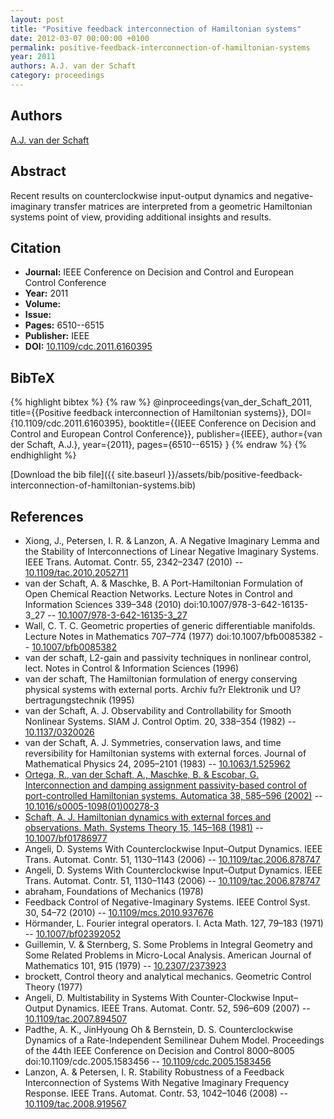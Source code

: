 ```yaml
---
layout: post
title: "Positive feedback interconnection of Hamiltonian systems"
date: 2012-03-07 00:00:00 +0100
permalink: positive-feedback-interconnection-of-hamiltonian-systems
year: 2011
authors: A.J. van der Schaft
category: proceedings
---
```

 
## Authors
[A.J. van der Schaft](authors/arjan-van-der-schaft)
 
## Abstract
Recent results on counterclockwise input-output dynamics and negative-imaginary transfer matrices are interpreted from a geometric Hamiltonian systems point of view, providing additional insights and results.
 
## Citation
- **Journal:** IEEE Conference on Decision and Control and European Control Conference
- **Year:** 2011
- **Volume:** 
- **Issue:** 
- **Pages:** 6510--6515
- **Publisher:** IEEE
- **DOI:** [10.1109/cdc.2011.6160395](https://doi.org/10.1109/cdc.2011.6160395)
 
## BibTeX
{% highlight bibtex %}
{% raw %}
@inproceedings{van_der_Schaft_2011,
  title={{Positive feedback interconnection of Hamiltonian systems}},
  DOI={10.1109/cdc.2011.6160395},
  booktitle={{IEEE Conference on Decision and Control and European Control Conference}},
  publisher={IEEE},
  author={van der Schaft, A.J.},
  year={2011},
  pages={6510--6515}
}
{% endraw %}
{% endhighlight %}
 
[Download the bib file]({{ site.baseurl }}/assets/bib/positive-feedback-interconnection-of-hamiltonian-systems.bib)
 
## References
- Xiong, J., Petersen, I. R. & Lanzon, A. A Negative Imaginary Lemma and the Stability of Interconnections of Linear Negative Imaginary Systems. IEEE Trans. Automat. Contr. 55, 2342–2347 (2010) -- [10.1109/tac.2010.2052711](https://doi.org/10.1109/tac.2010.2052711)
- van der Schaft, A. & Maschke, B. A Port-Hamiltonian Formulation of Open Chemical Reaction Networks. Lecture Notes in Control and Information Sciences 339–348 (2010) doi:10.1007/978-3-642-16135-3_27 -- [10.1007/978-3-642-16135-3_27](https://doi.org/10.1007/978-3-642-16135-3_27)
- Wall, C. T. C. Geometric properties of generic differentiable manifolds. Lecture Notes in Mathematics 707–774 (1977) doi:10.1007/bfb0085382 -- [10.1007/bfb0085382](https://doi.org/10.1007/bfb0085382)
- van der schaft, L2-gain and passivity techniques in nonlinear control, lect. Notes in Control & Information Sciences (1996)
- van der schaft, The Hamiltonian formulation of energy conserving physical systems with external ports. Archiv fu?r Elektronik und U?bertragungstechnik (1995)
- van der Schaft, A. J. Observability and Controllability for Smooth Nonlinear Systems. SIAM J. Control Optim. 20, 338–354 (1982) -- [10.1137/0320026](https://doi.org/10.1137/0320026)
- van der Schaft, A. J. Symmetries, conservation laws, and time reversibility for Hamiltonian systems with external forces. Journal of Mathematical Physics 24, 2095–2101 (1983) -- [10.1063/1.525962](https://doi.org/10.1063/1.525962)
- [Ortega, R., van der Schaft, A., Maschke, B. & Escobar, G. Interconnection and damping assignment passivity-based control of port-controlled Hamiltonian systems. Automatica 38, 585–596 (2002)](interconnection-and-damping-assignment-passivity-based-control-of-port-controlled-hamiltonian-systems) -- [10.1016/s0005-1098(01)00278-3](https://doi.org/10.1016/s0005-1098(01)00278-3)
- [Schaft, A. J. Hamiltonian dynamics with external forces and observations. Math. Systems Theory 15, 145–168 (1981)](hamiltonian-dynamics-with-external-forces-and-observations) -- [10.1007/bf01786977](https://doi.org/10.1007/bf01786977)
- Angeli, D. Systems With Counterclockwise Input–Output Dynamics. IEEE Trans. Automat. Contr. 51, 1130–1143 (2006) -- [10.1109/tac.2006.878747](https://doi.org/10.1109/tac.2006.878747)
- Angeli, D. Systems With Counterclockwise Input–Output Dynamics. IEEE Trans. Automat. Contr. 51, 1130–1143 (2006) -- [10.1109/tac.2006.878747](https://doi.org/10.1109/tac.2006.878747)
- abraham, Foundations of Mechanics (1978)
- Feedback Control of Negative-Imaginary Systems. IEEE Control Syst. 30, 54–72 (2010) -- [10.1109/mcs.2010.937676](https://doi.org/10.1109/mcs.2010.937676)
- Hörmander, L. Fourier integral operators. I. Acta Math. 127, 79–183 (1971) -- [10.1007/bf02392052](https://doi.org/10.1007/bf02392052)
- Guillemin, V. & Sternberg, S. Some Problems in Integral Geometry and Some Related Problems in Micro-Local Analysis. American Journal of Mathematics 101, 915 (1979) -- [10.2307/2373923](https://doi.org/10.2307/2373923)
- brockett, Control theory and analytical mechanics. Geometric Control Theory (1977)
- Angeli, D. Multistability in Systems With Counter-Clockwise Input–Output Dynamics. IEEE Trans. Automat. Contr. 52, 596–609 (2007) -- [10.1109/tac.2007.894507](https://doi.org/10.1109/tac.2007.894507)
- Padthe, A. K., JinHyoung Oh & Bernstein, D. S. Counterclockwise Dynamics of a Rate-Independent Semilinear Duhem Model. Proceedings of the 44th IEEE Conference on Decision and Control 8000–8005 doi:10.1109/cdc.2005.1583456 -- [10.1109/cdc.2005.1583456](https://doi.org/10.1109/cdc.2005.1583456)
- Lanzon, A. & Petersen, I. R. Stability Robustness of a Feedback Interconnection of Systems With Negative Imaginary Frequency Response. IEEE Trans. Automat. Contr. 53, 1042–1046 (2008) -- [10.1109/tac.2008.919567](https://doi.org/10.1109/tac.2008.919567)


